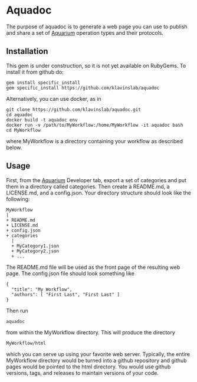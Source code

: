 # Aquadoc

The purpose of aquadoc is to generate a web page you can use to publish and
share a set of [Aquarium](http://klavinslab.org/aquarium) operation types and their protocols.

## Installation

This gem is under construction, so it is not yet available on RubyGems.
To install it from github do:

    gem install specific_install
    gem specific_install https://github.com/klavinslab/aquadoc

Alternatively, you can use docker, as in

    git clone https://github.com/klavinslab/aquadoc.git
    cd aquadoc
    docker build -t aquadoc env
    docker run -v /path/to/MyWorkflow:/home/MyWorkflow -it aquadoc bash
    cd MyWorkflow

where MyWorkflow is a directory containing your workflow as described below.

## Usage

First, from the [Aquarium](http://klavinslab.org/aquarium) Developer tab,
export a set of categories and put them in a directory called categories.
Then create a README.md, a LICENSE.md, and a config.json.
Your directory structure should look like the following:

    MyWorkflow
    |
    + README.md
    + LICENSE.md
    + config.json
    + categories
      |
      + MyCategory1.json
      + MyCategory2.json
      + ...

The README.md file will be used as the front page of the resulting web page.
The config.json file should look something like

    {
      "title": "My Workflow",
      "authors": [ "First Last", "First Last" ]
    }

Then run

    aquadoc

from within the MyWorkflow directory. This will produce the directory

    MyWorkflow/html

which you can serve up using your favorite web server. Typically, the entire MyWorkflow directory
would be turned into a github repository and github pages would be pointed to the html directory.
You would use github versions, tags, and releases to maintain versions of your code.
